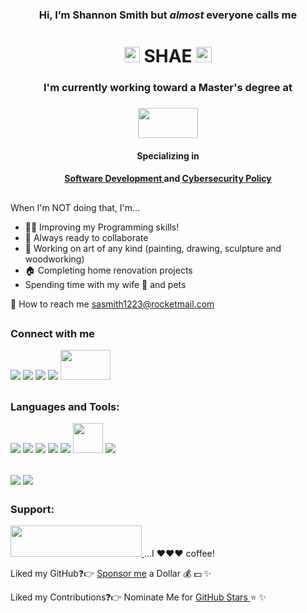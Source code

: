 
<h3 align="center">
Hi, I’m Shannon Smith but <em>almost</em> everyone calls me </h3>
<h1 align="center"> <img src="https://raw.githubusercontent.com/iampavangandhi/iampavangandhi/master/gifs/Hi.gif" width="25" height="25">  SHAE  <img src="https://raw.githubusercontent.com/iampavangandhi/iampavangandhi/master/gifs/Hi.gif" width="25" height="25"></h1>

<h3  align="center">I'm currently working toward a Master's degree at </h3>
<h3  align="center">
<img src="https://upload.wikimedia.org/wikipedia/commons/6/60/Virginia_Tech_Hokies_logo.svg" height="48" width="96"/> 
<a href="https://vtmit.vt.edu/"></a></h3>

<h4  align="center">Specializing in </h4>
<h4  align="center"><a href="https://vtmit.vt.edu/academics/modules/software-development.html">Software Development </a>  and 
<a href="https://vtmit.vt.edu/academics/modules/security2.html"> Cybersecurity Policy</a> </h4>

  
<h2></h2>

When I'm NOT doing that, I'm...

- 👨‍💻 Improving my Programming skills!
- 🚀 Always ready to collaborate
- 🎨 Working on art of any kind (painting, drawing, sculpture and woodworking)
- 🏠 Completing home renovation projects
- Spending time with my wife 💍 and pets 

📧 How to reach me sasmith1223@rocketmail.com
<!-- 📄 Know about my work & experiences My Resume -->

<h2></h2>

<h3> Connect with me </h3>

<a href="https://www.linkedin.com/in/shae-smith1223/"><img src="https://img.icons8.com/nolan/48/linkedin.png"></a>
<a href="https://www.facebook.com/shaesmith1223"><img src="https://img.icons8.com/nolan/48/facebook.png"></a>
<a href="https://www.instagram.com/shaeasis/"><img src="https://img.icons8.com/nolan/48/instagram-new.png"></a>
<a href="https://thereisnospoon1223.github.io/Shae%20Smith/index.html"><img src="https://img.icons8.com/nolan/48/s.png"></a>
<a href="https://shae1223.wixsite.com/shaesmith"><img src="https://ecommercedesucesso.com.br/wp-content/uploads/2020/10/wix-e-bom.png" width="80" height="48"></a>

<h2></h2>

<h3>Languages and Tools:</h3>

<img src="https://img.icons8.com/color/48/000000/java-coffee-cup-logo--v1.png"></img>
<img src="https://img.icons8.com/fluency/48/000000/javascript.png"></img>
<img src="https://img.icons8.com/color/48/000000/html-5--v1.png"></img>
<img src="https://img.icons8.com/color/48/000000/css3.png"></img>
<img src="https://img.icons8.com/color/48/000000/sass.png"/></img>
<img src="https://user-images.githubusercontent.com/11943860/46922575-7017cf80-cfe1-11e8-845a-0cd198fb546c.png" width="48" height="48"></img>
<img src="https://img.icons8.com/color/48/000000/mysql-logo.png"></img>

<h2></h2>

<a href="https://github.com/thereisnospoon1223/github-readme-stats">
  <img align="center" src="https://github-readme-stats.vercel.app/api?username=thereisnospoon1223&theme=radical&count_private=true"/></a>

<a href="https://github.com/thereisnospoon1223/github-readme-stats">
  <img align="center" src="https://github-readme-stats.vercel.app/api/top-langs/?username=thereisnospoon1223&&theme=radical&layout=compact"/></a>

<h2></h2>

<h3>Support:</h3>

<a href="https://www.buymeacoffee.com/shaesmith1223"><img src="https://camo.githubusercontent.com/28aae05a0fba45679e8e27d90609601e249b64a5fe30dfef05495de4f4e318d4/68747470733a2f2f63646e2e6275796d6561636f666665652e636f6d2f627574746f6e732f76322f64656661756c742d79656c6c6f772e706e67" height="50" width="210"> </a>...I ❤❤❤ coffee!


Liked my GitHub❓👉 <a href="https://github.com/sponsors/thereisnospoon1223/dashboard/profile">Sponsor me</a> a Dollar 💰 💵 ✨
  
Liked my Contributions❓👉 Nominate Me for <a href="https://stars.github.com/nominate/">GitHub Stars </a>⭐ ✨ 

<!---
thereisnospoon1223/thereisnospoon1223 is a ✨ special ✨ repository because its `README.md` (this file) appears on your GitHub profile.
You can click the Preview link to take a look at your changes.
--->
</body>
